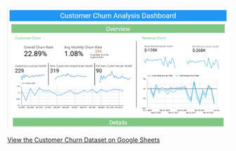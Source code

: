 ![Looker Studio Customer Churn Dashboard](assets/customer_churn_dashboard_thumbnail.png)


[View the Customer Churn Dataset on Google Sheets](https://docs.google.com/spreadsheets/d/1RsuBp4I__ySf9EJ-NcITVaI2ZvPZnKxmS3IvsySySYg/edit?usp=sharing)

